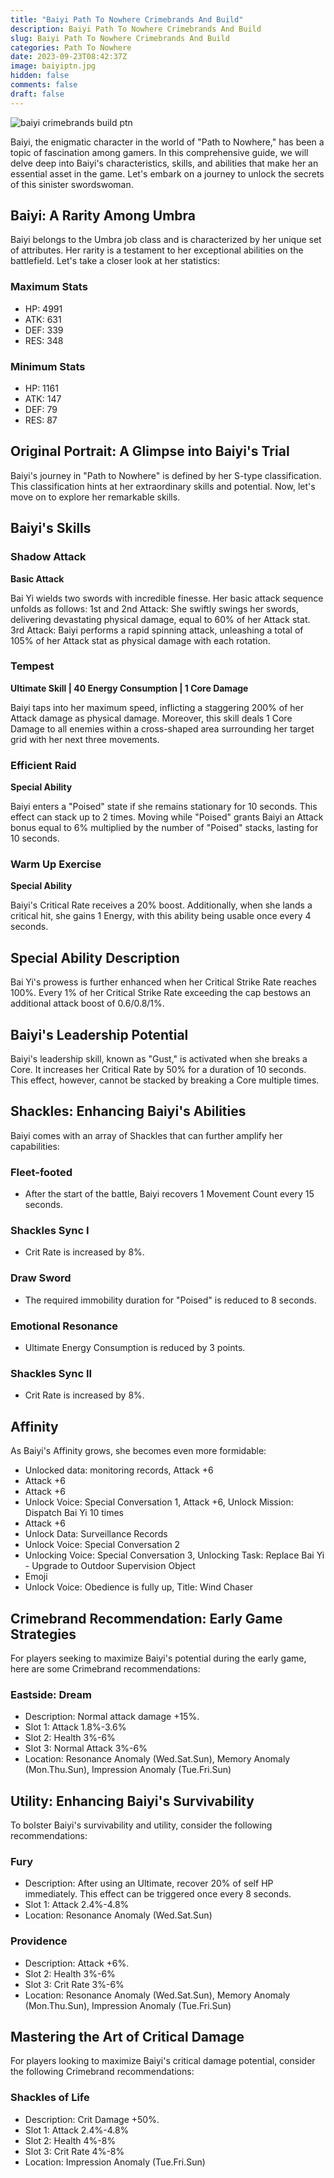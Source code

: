 ```yaml
---
title: "Baiyi Path To Nowhere Crimebrands And Build"
description: Baiyi Path To Nowhere Crimebrands And Build
slug: Baiyi Path To Nowhere Crimebrands And Build
categories: Path To Nowhere
date: 2023-09-23T08:42:37Z
image: baiyiptn.jpg
hidden: false
comments: false
draft: false
---
```

![baiyi crimebrands build ptn](baiyiptn.jpg)

Baiyi, the enigmatic character in the world of "Path to Nowhere," has been a topic of fascination among gamers. In this comprehensive guide, we will delve deep into Baiyi's characteristics, skills, and abilities that make her an essential asset in the game. Let's embark on a journey to unlock the secrets of this sinister swordswoman.

## Baiyi: A Rarity Among Umbra

Baiyi belongs to the Umbra job class and is characterized by her unique set of attributes. Her rarity is a testament to her exceptional abilities on the battlefield. Let's take a closer look at her statistics:

### Maximum Stats
- HP: 4991
- ATK: 631
- DEF: 339
- RES: 348

### Minimum Stats
- HP: 1161
- ATK: 147
- DEF: 79
- RES: 87

## Original Portrait: A Glimpse into Baiyi's Trial

Baiyi's journey in "Path to Nowhere" is defined by her S-type classification. This classification hints at her extraordinary skills and potential. Now, let's move on to explore her remarkable skills.

## Baiyi's Skills

### Shadow Attack
**Basic Attack**

Bai Yi wields two swords with incredible finesse. Her basic attack sequence unfolds as follows:
1st and 2nd Attack: She swiftly swings her swords, delivering devastating physical damage, equal to 60% of her Attack stat.
3rd Attack: Baiyi performs a rapid spinning attack, unleashing a total of 105% of her Attack stat as physical damage with each rotation.

### Tempest
**Ultimate Skill | 40 Energy Consumption | 1 Core Damage**

Baiyi taps into her maximum speed, inflicting a staggering 200% of her Attack damage as physical damage. Moreover, this skill deals 1 Core Damage to all enemies within a cross-shaped area surrounding her target grid with her next three movements.

### Efficient Raid
**Special Ability**

Baiyi enters a "Poised" state if she remains stationary for 10 seconds. This effect can stack up to 2 times. Moving while "Poised" grants Baiyi an Attack bonus equal to 6% multiplied by the number of "Poised" stacks, lasting for 10 seconds.

### Warm Up Exercise
**Special Ability**

Baiyi's Critical Rate receives a 20% boost. Additionally, when she lands a critical hit, she gains 1 Energy, with this ability being usable once every 4 seconds.

## Special Ability Description

Bai Yi's prowess is further enhanced when her Critical Strike Rate reaches 100%. Every 1% of her Critical Strike Rate exceeding the cap bestows an additional attack boost of 0.6/0.8/1%.

## Baiyi's Leadership Potential

Baiyi's leadership skill, known as "Gust," is activated when she breaks a Core. It increases her Critical Rate by 50% for a duration of 10 seconds. This effect, however, cannot be stacked by breaking a Core multiple times.

## Shackles: Enhancing Baiyi's Abilities

Baiyi comes with an array of Shackles that can further amplify her capabilities:

### Fleet-footed
- After the start of the battle, Baiyi recovers 1 Movement Count every 15 seconds.

### Shackles Sync I
- Crit Rate is increased by 8%.

### Draw Sword
- The required immobility duration for "Poised" is reduced to 8 seconds.

### Emotional Resonance
- Ultimate Energy Consumption is reduced by 3 points.

### Shackles Sync II
- Crit Rate is increased by 8%.

## Affinity

As Baiyi's Affinity grows, she becomes even more formidable:

- Unlocked data: monitoring records, Attack +6
- Attack +6
- Attack +6
- Unlock Voice: Special Conversation 1, Attack +6, Unlock Mission: Dispatch Bai Yi 10 times
- Attack +6
- Unlock Data: Surveillance Records
- Unlock Voice: Special Conversation 2
- Unlocking Voice: Special Conversation 3, Unlocking Task: Replace Bai Yi - Upgrade to Outdoor Supervision Object
- Emoji
- Unlock Voice: Obedience is fully up, Title: Wind Chaser

## Crimebrand Recommendation: Early Game Strategies

For players seeking to maximize Baiyi's potential during the early game, here are some Crimebrand recommendations:

### Eastside: Dream
- Description: Normal attack damage +15%.
- Slot 1: Attack 1.8%-3.6%
- Slot 2: Health 3%-6%
- Slot 3: Normal Attack 3%-6%
- Location: Resonance Anomaly (Wed.Sat.Sun), Memory Anomaly (Mon.Thu.Sun), Impression Anomaly (Tue.Fri.Sun)

## Utility: Enhancing Baiyi's Survivability

To bolster Baiyi's survivability and utility, consider the following recommendations:

### Fury
- Description: After using an Ultimate, recover 20% of self HP immediately. This effect can be triggered once every 8 seconds.
- Slot 1: Attack 2.4%-4.8%
- Location: Resonance Anomaly (Wed.Sat.Sun)

### Providence
- Description: Attack +6%.
- Slot 2: Health 3%-6%
- Slot 3: Crit Rate 3%-6%
- Location: Resonance Anomaly (Wed.Sat.Sun), Memory Anomaly (Mon.Thu.Sun), Impression Anomaly (Tue.Fri.Sun)

## Mastering the Art of Critical Damage

For players looking to maximize Baiyi's critical damage potential, consider the following Crimebrand recommendations:

### Shackles of Life
- Description: Crit Damage +50%.
- Slot 1: Attack 2.4%-4.8%
- Slot 2: Health 4%-8%
- Slot 3: Crit Rate 4%-8%
- Location: Impression Anomaly (Tue.Fri.Sun)